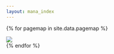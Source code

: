 ```yaml
---
layout: mana_index
---
```

{% for pagemap in site.data.pagemap %}
  <div>
    <a onclick="lib.visitEndpoint('{{pagemap.mContentId}}', '{{pagemap.endpoint}}'); ">
      <img src="{{ site.url }}/{{ pagemap.banner }}" class="banner border-radius" />
    </a>
  </div>
{% endfor %}
